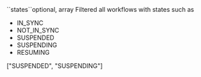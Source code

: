 <tr><td>``states``</td><td>optional, array</td>
<td>Filtered all workflows with states such as
<ul>
<li>IN_SYNC</li>
<li>NOT_IN_SYNC</li>
<li>SUSPENDED</li>
<li>SUSPENDING</li>
<li>RESUMING</li>
</ul>
</td><td>["SUSPENDED", "SUSPENDING"]</td><td></td></tr>
